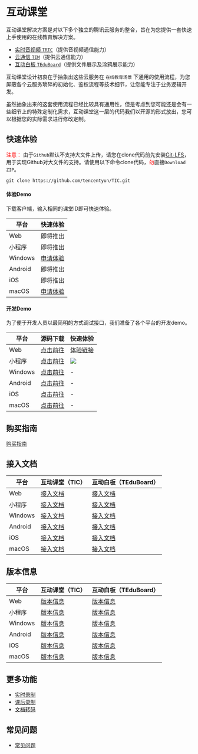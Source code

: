 # 互动课堂

互动课堂解决方案是对以下多个独立的腾讯云服务的整合，旨在为您提供一套快速上手使用的在线教育解决方案。

- [实时音视频 `TRTC`](https://github.com/tencentyun/TRTCSDK)（提供音视频通信能力）
- [云通信 `TIM`](https://github.com/tencentyun/TIMSDK)（提供云通信能力）
- [互动白板 `TEduBoard`](./Docs/PaaS/SDK文档/互动白板功能说明.md)（提供文件展示及涂鸦展示能力）

互动课堂设计初衷在于抽象出这些云服务在 `在线教育场景` 下通用的使用流程，为您屏蔽各个云服务琐碎的初始化、鉴权流程等技术细节，让您能专注于业务逻辑开发。

虽然抽象出来的这套使用流程已经比较具有通用性，但是考虑到您可能还是会有一些细节上的特殊定制化需求，互动课堂这一层的代码我们以开源的形式放出，您可以根据您的实际需求进行修改定制。


## 快速体验

<font color="#FF0000">注意：</font> 由于`Github`默认不支持大文件上传，请您在clone代码前先安装[Git-LFS](./Git-LFS.md)，用于实现Github对大文件的支持。请使用以下命令clone代码，<font color="#FF0000">勿</font>直接`Download ZIP`。
```
git clone https://github.com/tencentyun/TIC.git
```


#### 体验Demo

下载客户端，输入相同的课堂ID即可快速体验。

| 平台 | 快速体验 |
|---------|---------|
| Web | 即将推出 |
| 小程序 | 即将推出 |
| Windows |  [申请体验](./Docs/购买指南.md) |
| Android | 即将推出 |
| iOS | 即将推出 |
| macOS | [申请体验](./Docs/购买指南.md)  |

#### 开发Demo

为了便于开发人员以最简明的方式调试接口，我们准备了各个平台的开发demo。

| 平台 | 源码下载 | 快速体验 |
|---------|---------|---------|
| Web | [点击前往](./Web) | [体验链接](https://tic-demo-1257240443.cos.ap-shanghai.myqcloud.com/index.html) |
|小程序  | [点击前往](./小程序)   | ![](https://main.qcloudimg.com/raw/db3055ade262e17bcd8711026f487ae7.png) |
| Windows |[点击前往](./Windows)  | - |
|Android  | [点击前往](./Android)  | - |
| iOS | [点击前往](./iOS) | - |
| macOS |[点击前往](./macOS)   | - |

## 购买指南

[购买指南](./Docs/购买指南.md)

## 接入文档

| 平台 | 互动课堂（TIC） | 互动白板（TEduBoard） |
|---------|---------|---------|
| Web | [接入文档](./Docs/PaaS/SDK文档/Web/互动课堂接入文档.md) | [接入文档](./Docs/PaaS/SDK文档/Web/互动白板接入文档.md) |
|小程序  | [接入文档](./Docs/PaaS/SDK文档/小程序/互动课堂接入文档.md)   | [接入文档](./Docs/PaaS/SDK文档/小程序/互动白板接入文档.md) |
| Windows |[接入文档](./Docs/PaaS/SDK文档/Windows/互动课堂接入文档.md) | [接入文档](./Docs/PaaS/SDK文档/Windows/互动白板接入文档.md) |
|Android  | [接入文档](./Docs/PaaS/SDK文档/Android/互动课堂接入文档.md) | [接入文档](./Docs/PaaS/SDK文档/Android/互动白板接入文档.md) |
| iOS | [接入文档](./Docs/PaaS/SDK文档/iOS/互动课堂接入文档.md) | [接入文档](./Docs/PaaS/SDK文档/iOS/互动白板接入文档.md) |
| macOS | [接入文档](./Docs/PaaS/SDK文档/macOS/互动课堂接入文档.md) | [接入文档](./Docs/PaaS/SDK文档/macOS/互动白板接入文档.md) |


## 版本信息

| 平台 | 互动课堂（TIC） | 互动白板（TEduBoard） |
|---------|---------|---------|
| Web | [版本信息](./Docs/PaaS/版本信息/互动课堂/Web_TIC_ReleaseNotes.md) | [版本信息](./Docs/PaaS/版本信息/互动白板/Web_ReleaseNotes.md) |
|小程序  | [版本信息](./Docs/PaaS/版本信息/互动课堂/小程序_TIC_ReleaseNotes.md)   | [版本信息](./Docs/PaaS/版本信息/互动白板/小程序_ReleaseNotes.md) |
| Windows |[版本信息](./Docs/PaaS/版本信息/互动课堂/Windows_TIC_ReleaseNotes.md) | [版本信息](./Docs/PaaS/版本信息/互动白板/Windows_ReleaseNotes.md) |
|Android  | [版本信息](./Docs/PaaS/版本信息/互动课堂/Android_TIC_ReleaseNotes.md) | [版本信息](./Docs/PaaS/版本信息/互动白板/Android_ReleaseNotes.md) |
| iOS | [版本信息](./Docs/PaaS/版本信息/互动课堂/iOS_macOS_TIC_ReleaseNotes.md) | [版本信息](./Docs/PaaS/版本信息/互动白板/iOS_macOS_ReleaseNotes.md) |
| macOS | [版本信息](./Docs/PaaS/版本信息/互动课堂/iOS_macOS_TIC_ReleaseNotes.md) | [版本信息](./Docs/PaaS/版本信息/互动白板/iOS_macOS_ReleaseNotes.md) |



## 更多功能

- [实时录制](./Docs/PaaS/实时录制.md)
- [课后录制](./Docs/PaaS/课后录制.md)
- [文档转码](./Docs/PaaS/文档转码.md)

## 常见问题
- [常见问题](./Docs/PaaS/常见问题.md)
